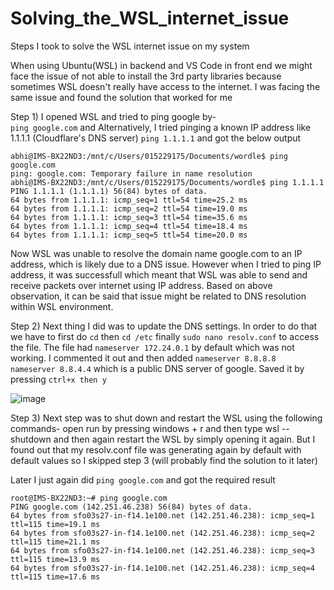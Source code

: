 # Solving_the_WSL_internet_issue
Steps I took to solve the WSL internet issue on my system

When using Ubuntu(WSL) in backend and VS Code in front end we might face the issue of not able to install the 3rd party libraries because sometimes WSL doesn't really have access to the internet. I was facing the same issue and found the solution that worked for me

Step 1) I opened WSL and tried to ping google by-  
```ping google.com``` and Alternatively, I tried pinging a known IP address like 1.1.1.1 (Cloudflare's DNS server) ```ping 1.1.1.1``` and got the below output
```
abhi@IMS-BX22ND3:/mnt/c/Users/015229175/Documents/wordle$ ping google.com
ping: google.com: Temporary failure in name resolution
abhi@IMS-BX22ND3:/mnt/c/Users/015229175/Documents/wordle$ ping 1.1.1.1
PING 1.1.1.1 (1.1.1.1) 56(84) bytes of data.
64 bytes from 1.1.1.1: icmp_seq=1 ttl=54 time=25.2 ms
64 bytes from 1.1.1.1: icmp_seq=2 ttl=54 time=19.0 ms
64 bytes from 1.1.1.1: icmp_seq=3 ttl=54 time=35.6 ms
64 bytes from 1.1.1.1: icmp_seq=4 ttl=54 time=18.4 ms
64 bytes from 1.1.1.1: icmp_seq=5 ttl=54 time=20.0 ms
```

Now WSL was unable to resolve the domain name google.com to an IP address, which is likely due to a DNS issue. However when I tried to ping IP address, it was successfull which meant that WSL was able to send and receive packets over internet using IP address.
Based on above observation, it can be said that issue might be related to DNS resolution within WSL environment.

Step 2) Next thing I did was to update the DNS settings. In order to do that we have to first do ```cd``` then ```cd /etc``` finally ```sudo nano resolv.conf``` to access the file. The file had ```nameserver 172.24.0.1``` by default which was not working. I commented it out and then added ```nameserver 8.8.8.8 
nameserver 8.8.4.4``` which is a public DNS server of google. Saved it by pressing ```ctrl+x then y```

![image](https://github.com/Abhi0496/Solving_the_WSL_internet_issue/assets/23584147/63812418-6a8c-45a9-9fb6-2aeec6bac7d0)

Step 3) Next step was to shut down and restart the WSL using the following commands-
open run by pressing windows + r and then type wsl --shutdown and then again restart the WSL by simply opening it again. But I found out that my resolv.conf file was generating again by default with default values so I skipped step 3 (will probably find the solution to it later)

Later I just again did ```ping google.com``` and got the required result
```
root@IMS-BX22ND3:~# ping google.com
PING google.com (142.251.46.238) 56(84) bytes of data.
64 bytes from sfo03s27-in-f14.1e100.net (142.251.46.238): icmp_seq=1 ttl=115 time=19.1 ms
64 bytes from sfo03s27-in-f14.1e100.net (142.251.46.238): icmp_seq=2 ttl=115 time=21.1 ms
64 bytes from sfo03s27-in-f14.1e100.net (142.251.46.238): icmp_seq=3 ttl=115 time=13.9 ms
64 bytes from sfo03s27-in-f14.1e100.net (142.251.46.238): icmp_seq=4 ttl=115 time=17.6 ms
```

